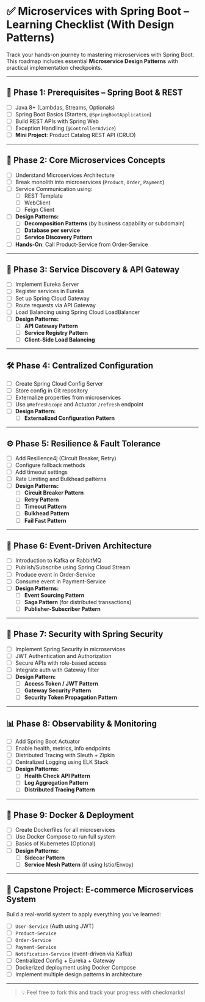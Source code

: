 # ✅ Microservices with Spring Boot – Learning Checklist (With Design Patterns)

Track your hands-on journey to mastering microservices with Spring Boot. This roadmap includes essential **Microservice Design Patterns** with practical implementation checkpoints.

---

## 📘 Phase 1: Prerequisites – Spring Boot & REST
- [ ] Java 8+ (Lambdas, Streams, Optionals)
- [ ] Spring Boot Basics (Starters, `@SpringBootApplication`)
- [ ] Build REST APIs with Spring Web
- [ ] Exception Handling (`@ControllerAdvice`)
- [ ] **Mini Project**: Product Catalog REST API (CRUD)

---

## 🚀 Phase 2: Core Microservices Concepts
- [ ] Understand Microservices Architecture
- [ ] Break monolith into microservices (`Product`, `Order`, `Payment`)
- [ ] Service Communication using:
  - [ ] REST Template
  - [ ] WebClient
  - [ ] Feign Client
- [ ] **Design Patterns:**
  - [ ] **Decomposition Patterns** (by business capability or subdomain)
  - [ ] **Database per service**
  - [ ] **Service Discovery Pattern**
- [ ] **Hands-On**: Call Product-Service from Order-Service

---

## 🧭 Phase 3: Service Discovery & API Gateway
- [ ] Implement Eureka Server
- [ ] Register services in Eureka
- [ ] Set up Spring Cloud Gateway
- [ ] Route requests via API Gateway
- [ ] Load Balancing using Spring Cloud LoadBalancer
- [ ] **Design Patterns:**
  - [ ] **API Gateway Pattern**
  - [ ] **Service Registry Pattern**
  - [ ] **Client-Side Load Balancing**

---

## 🛠️ Phase 4: Centralized Configuration
- [ ] Create Spring Cloud Config Server
- [ ] Store config in Git repository
- [ ] Externalize properties from microservices
- [ ] Use `@RefreshScope` and Actuator `/refresh` endpoint
- [ ] **Design Pattern:**
  - [ ] **Externalized Configuration Pattern**

---

## ⚙️ Phase 5: Resilience & Fault Tolerance
- [ ] Add Resilience4j (Circuit Breaker, Retry)
- [ ] Configure fallback methods
- [ ] Add timeout settings
- [ ] Rate Limiting and Bulkhead patterns
- [ ] **Design Patterns:**
  - [ ] **Circuit Breaker Pattern**
  - [ ] **Retry Pattern**
  - [ ] **Timeout Pattern**
  - [ ] **Bulkhead Pattern**
  - [ ] **Fail Fast Pattern**

---

## 📡 Phase 6: Event-Driven Architecture
- [ ] Introduction to Kafka or RabbitMQ
- [ ] Publish/Subscribe using Spring Cloud Stream
- [ ] Produce event in Order-Service
- [ ] Consume event in Payment-Service
- [ ] **Design Patterns:**
  - [ ] **Event Sourcing Pattern**
  - [ ] **Saga Pattern** (for distributed transactions)
  - [ ] **Publisher-Subscriber Pattern**

---

## 🔐 Phase 7: Security with Spring Security
- [ ] Implement Spring Security in microservices
- [ ] JWT Authentication and Authorization
- [ ] Secure APIs with role-based access
- [ ] Integrate auth with Gateway filter
- [ ] **Design Pattern:**
  - [ ] **Access Token / JWT Pattern**
  - [ ] **Gateway Security Pattern**
  - [ ] **Security Token Propagation Pattern**

---

## 📊 Phase 8: Observability & Monitoring
- [ ] Add Spring Boot Actuator
- [ ] Enable health, metrics, info endpoints
- [ ] Distributed Tracing with Sleuth + Zipkin
- [ ] Centralized Logging using ELK Stack
- [ ] **Design Patterns:**
  - [ ] **Health Check API Pattern**
  - [ ] **Log Aggregation Pattern**
  - [ ] **Distributed Tracing Pattern**

---

## 🐳 Phase 9: Docker & Deployment
- [ ] Create Dockerfiles for all microservices
- [ ] Use Docker Compose to run full system
- [ ] Basics of Kubernetes (Optional)
- [ ] **Design Patterns:**
  - [ ] **Sidecar Pattern**
  - [ ] **Service Mesh Pattern** (if using Istio/Envoy)

---

## 🏁 Capstone Project: E-commerce Microservices System
Build a real-world system to apply everything you've learned:
- [ ] `User-Service` (Auth using JWT)
- [ ] `Product-Service`
- [ ] `Order-Service`
- [ ] `Payment-Service`
- [ ] `Notification-Service` (event-driven via Kafka)
- [ ] Centralized Config + Eureka + Gateway
- [ ] Dockerized deployment using Docker Compose
- [ ] Implement multiple design patterns in architecture

---

> 💡 Feel free to fork this and track your progress with checkmarks!
